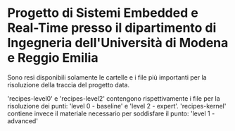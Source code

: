 # Progetto di Sistemi Embedded e Real-Time presso il dipartimento di Ingegneria dell'Università di Modena e Reggio Emilia

Sono resi disponibili solamente le cartelle e i file più importanti per la risoluzione della traccia del progetto data.

'recipes-level0' e 'recipes-level2' contengono rispettivamente i file per la risoluzione dei punti: 'level 0 - baseline' e 'level 2 - expert'.
'recipes-kernel' contiene invece il materiale necessario per soddisfare il punto: 'level 1 - advanced'
